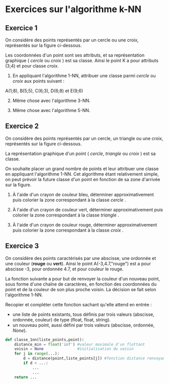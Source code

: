 # Exercices sur l'algorithme k-NN

## Exercice 1

On considère des points représentés par un cercle ou une croix, représentés sur la figure ci-dessous.

Les coordonnées d'un point sont ses attributs, et sa représentation graphique ( _cercle_ ou _croix_ ) est sa classe.
Ainsi le point K a pour attributs (3;4) et pour classe _croix_.

1. En appliquant l'algorithme 1-NN, attribuer une classe parmi _cercle_ ou _croix_ aux points suivant :

A(1;8), B(5;5), C(6;3), D(6;8) et E(9;6)

2. Même chose avec l'algorithme 3-NN.

3. Même chose avec l'algorithme 5-NN.


## Exercice 2

On considère des points représentés par un cercle, un triangle ou une croix, représentés sur la figure ci-dessous.

La représentation graphique d'un point ( _cercle_, _triangle_ ou _croix_ ) est sa classe.

On souhaite placer un grand nombre de points et leur attribuer une classe en appliquant l'algorithme 1-NN.
Cet algorithme étant relativement simple, on peut prévoir la future classe d'un point en fonction de sa zone d'arrivée
sur la figure.

1. À l'aide d'un crayon de couleur bleu, déterminer approximativement puis colorier la zone correspondant à la classe _cercle_ .

2. À l'aide d'un crayon de couleur vert, déterminer approximativement puis colorier la zone correspondant à la classe _triangle_ .

3. À l'aide d'un crayon de couleur rouge, déterminer approximativement puis colorier la zone correspondant à la classe _croix_ .


## Exercice 3

On considère des points caractérisés par une abscisse, une ordonnée et une couleur (**rouge** ou **vert**).
Ainsi le point A(-3,4.7,"rouge") est a pour abscisse -3, pour ordonnée 4.7, et pour couleur le rouge.

La fonction suivante a pour but de renvoyer la couleur d'un nouveau point, sous forme d'une chaîne de
caractères, en fonction des coordonnées du point et de la couleur de son plus proche voisin.
La décision se fait selon l'algorithme 1-NN.

Recopier et compléter cette fonction sachant qu'elle attend en entrée :
+ une liste de points existants, tous définis par trois valeurs (abscisse, ordonnée, couleur) de type (float, float, string).
+ un nouveau point, aussi défini par trois valeurs (abscisse, ordonnée, *None*).


```python
def classe_1nn(liste_points,point):
    distance_min = float('inf') #valeur maximale d'un flottant
    voisin = None               #initialisation du voisin
    for j in range(...):
        d = distance(point,liste_points[j]) #fonction distance renvoyant la distance (float) entre deux points
        if d < ...:
            ...
			...
    return ...
```